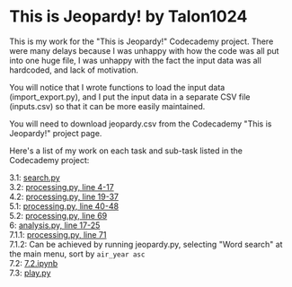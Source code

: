 # This is Jeopardy! by Talon1024

This is my work for the "This is Jeopardy!" Codecademy project. There were many delays because I was unhappy with how the code was all put into one huge file, I was unhappy with the fact the input data was all hardcoded, and lack of motivation.

You will notice that I wrote functions to load the input data (import_export.py), and I put the input data in a separate CSV file (inputs.csv) so that it can be more easily maintained.

You will need to download jeopardy.csv from the Codecademy "This is Jeopardy!" project page.

Here's a list of my work on each task and sub-task listed in the Codecademy project:

3.1: [search.py](https://github.com/Talon1024/this-is-jeopardy/blob/c1eeb6f0c387f8dd53c844f1d959dcf4aa6d75da/search.py)  
3.2: [processing.py, line 4-17](https://github.com/Talon1024/this-is-jeopardy/blob/2ba628453924b19c9f5bd53e8fc6926c0f8e66ba/processing.py#L4)  
4.2: [processing.py, line 19-37](https://github.com/Talon1024/this-is-jeopardy/blob/2ba628453924b19c9f5bd53e8fc6926c0f8e66ba/processing.py#L19)  
5.1: [processing.py, line 40-48](https://github.com/Talon1024/this-is-jeopardy/blob/2ba628453924b19c9f5bd53e8fc6926c0f8e66ba/processing.py#L40)  
5.2: [processing.py, line 69](https://github.com/Talon1024/this-is-jeopardy/blob/2ba628453924b19c9f5bd53e8fc6926c0f8e66ba/processing.py#L69)  
6: [analysis.py, line 17-25](https://github.com/Talon1024/this-is-jeopardy/blob/2ba628453924b19c9f5bd53e8fc6926c0f8e66ba/analysis.py#L17)  
7.1.1: [processing.py, line 71](https://github.com/Talon1024/this-is-jeopardy/blob/2ba628453924b19c9f5bd53e8fc6926c0f8e66ba/processing.py#L71)  
7.1.2: Can be achieved by running jeopardy.py, selecting "Word search" at the main menu, sort by `air_year asc`  
7.2: [7.2.ipynb](https://github.com/Talon1024/this-is-jeopardy/blob/master/7.2.ipynb)  
7.3: [play.py](https://github.com/Talon1024/this-is-jeopardy/blob/fde0b0a14985c721350becf0b3d86c5768972faa/play.py)  
